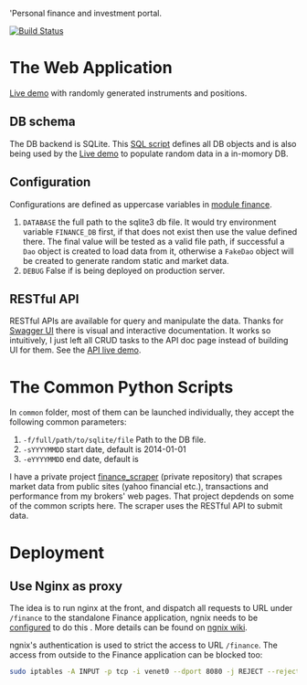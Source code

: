 'Personal finance and investment portal.

[![Build Status](https://travis-ci.org/murphytalk/finance.svg?branch=master)](https://travis-ci.org/murphytalk/finance)

# The Web Application

[Live demo](http://murphytalk.vicp.net/finance_demo/) with randomly generated instruments and positions.

## DB schema

The DB backend is SQLite. This [SQL script](src/finance/common/dao/db.sql) defines all DB objects and is also being used by the [Live demo](http://murphytalk.vicp.net/finance_demo/) to populate random data in a in-momory DB.

## Configuration

Configurations are defined as uppercase variables in [module finance](src/finance/__init__.py).

 1. `DATABASE` the full path to the sqlite3 db file. It would try environment variable `FINANCE_DB` first, if that does not exist then use the value defined there. The final value will be tested as a valid file path, if successful a `Dao` object is created to load data from it, otherwise a `FakeDao` object will be created to generate random static and market data.
 2. `DEBUG` False if is being deployed on production server.

## RESTful API

RESTful APIs are available for query and manipulate the data. Thanks for [Swagger UI](http://swagger.io/swagger-ui/) there is visual and interactive documentation. It works so intuitively, I just left all CRUD tasks to the API doc page instead of building UI for them.  See the [API live demo](http://murphytalk.vicp.net/finance_demo/api/).


# The Common Python Scripts

In `common` folder, most of them can be launched individually, they accept the following common parameters:

 1. `-f/full/path/to/sqlite/file` Path to the DB file.
 1. `-sYYYYMMDD` start date, default is 2014-01-01
 1. `-eYYYYMMDD` end date, default is 

I have a private project [finance_scraper](https://gitlab.com/murphytalk/finance_scraper) (private repository) that scrapes market data from public sites (yahoo financial etc.), transactions and performance from my brokers' web pages. That project depdends on some of the common scripts here. The scraper uses the RESTful API to submit data. 

# Deployment

## Use Nginx as proxy

The idea is to run nginx at the front, and dispatch all requests to URL under `/finance` to the standalone Finance application,  ngnix needs to be [configured](conf/nginx.conf) to do this . More details can be found on [ngnix wiki](https://www.nginx.com/resources/wiki/start/topics/examples/javaservers/).

ngnix's authentication is used to strict the access to URL `/finance`. The access from outside to the Finance application can be blocked too: 

```bash
sudo iptables -A INPUT -p tcp -i venet0 --dport 8080 -j REJECT --reject-with tcp-reset
```

